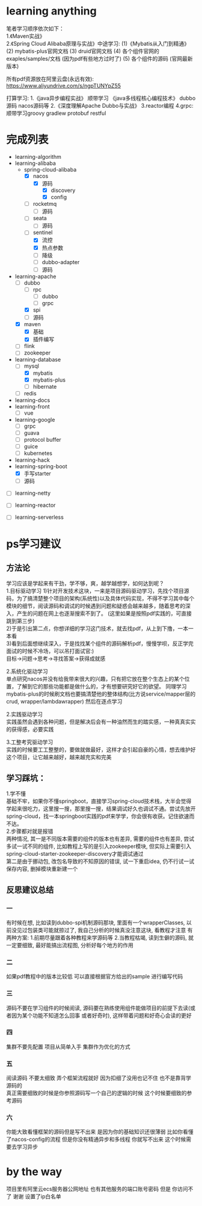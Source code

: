 # learning anything 

笔者学习顺序依次如下：  
1.《Maven实战》  
2.《Spring Cloud Alibaba原理与实战》中途学习:
(1)《Mybatis从入门到精通》
(2) mybatis-plus官网文档
(3) druid官网文档
(4) 各个组件官网的 exaples/samples/文档 (因为pdf有些地方过时了)
(5) 各个组件的源码 (官网最新版本)

所有pdf资源放在阿里云盘(永远有效): https://www.aliyundrive.com/s/ngpTUNYpZ55

打算学习:
1.《java异步编程实战》
顺带学习 《java多线程核心编程技术》 dubbo源码  nacos源码等
2.《深度理解Apache Dubbo与实战》
3.reactor编程
4.grpc:
顺带学习groovy gradlew protobuf restful


# 完成列表
- learning-algorithm
- learning-alibaba
    - spring-cloud-alibaba
        - [x] nacos
          - [x] 源码
            - [x] discovery
            - [x] config
        - [ ] rocketmq
            - [ ] 源码
        - [ ] seata
            - [ ] 源码
        - [ ] sentinel
            - [x] 流控
            - [x] 热点参数
            - [ ] 降级
            - [ ] dubbo-adapter
            - [ ] 源码
- learning-apache
    - [ ] dubbo
        - [ ] rpc
            - [ ] dubbo
            - [ ] grpc
        - [x] spi
        - [ ] 源码
    - [x] maven
      - [x] 基础
      - [x] 插件编写
    - [ ] flink
    - [ ] zookeeper
- learning-database
    - [ ] mysql
        - [x] mybatis
        - [x] mybatis-plus
        - [ ] hibernate
    - [ ] redis
- learning-docs
- learning-front
    - [ ] vue
- learning-google
  - [ ] grpc
  - [ ] guava
  - [ ] protocol buffer
  - [ ] guice
  - [ ] kubernetes
- learning-hack
- learning-spring-boot
  - [x] 手写starter
  - [ ] 源码
- [ ] learning-netty
- [ ] learning-reactor
- [ ] learning-serverless


# ps学习建议  
## 方法论
学习应该是学起来有干劲，学不够，爽，越学越想学，如何达到呢？  
1.目标驱动学习
1)针对开发技术这块，一来是项目源码驱动学习，先找个项目源码，为了搞清楚整个项目的架构(系统性)以及具体代码实现，不得不学习其中每个模块的细节，阅读源码和调试的时候遇到问题和疑惑会越来越多，随着思考的深入，产生的问题在网上也逐渐搜索不到了。  (这里如果是按照pdf实践的，可直接跳到第三步)  
2)于是引出第二点，你想详细的学习这门技术，就去找pdf，从上到下撸，一本一本看  
3)看到后面想继续深入，于是找找某个组件的源码解析pdf，慢慢学呗，反正学完面试的时候不冷场，可以吊打面试官:)  
目标->问题->思考->寻找答案->获得成就感  

2.系统化驱动学习  
单点研究nacos并没有给我带来很大的兴趣，只有把它放在整个生态上的某个位置，了解到它的那些功能都是做什么的，才有想要研究好它的欲望。
同理学习mybatis-plus的时候刷文档也要搞清楚他的整体结构(比方说service/mapper层的crud, wrapper/lambdawrapper)  然后在逐点学习

2.实践驱动学习  
实践虽然会遇到各种问题，但是解决后会有一种油然而生的踏实感，一种真真实实的获得感，必要实践  

3.工整考究驱动学习  
实践的时候要工工整整的，要做就做最好，这样才会引起自豪的心情，想去维护好这个项目，让它越来越好，越来越充实和完美  

## 学习踩坑：  
1.学不懂  
基础不牢，如果你不懂springboot，直接学习spring-cloud技术栈，大半会觉得学起来很吃力，这里搜一搜，那里搜一搜，结果调试好久也调试不通。尝试先放开spring-cloud，找一本springboot实践的pdf来学学，你会很有收获。记住欲速而不达。  
2.步骤都对就是报错  
两种情况, 其一是不同版本需要的组件的版本也有差异, 需要的组件也有差异, 尝试多试一试不同的组件, 比如教程上写的是引入zookeeper模块, 但实际上需要引入spring-cloud-starter-zookeeper-discovery才能调试通过  
第二是由于挪动包, 改包名导致的不知原因的错误, 试一下重启idea, 仍不行试一试保存内容, 删掉模块重新建一个  

## 反思建议总结
### 一 
有时候在想, 比如读到dubbo-spi机制源码那块, 里面有一个wrapperClasses, 以前没见过包装类可能就掠过了, 我自己分析的时候真没注意这块, 看教程才注意
有两种方案:
1.前期尽量跟着各种教程来学源码等
2.当教程枯竭, 读到生僻的源码, 就一定要细致, 最好能搞出流程图, 分析好每个地方的作用

### 二
如果pdf教程中的版本比较低 可以直接根据官方给出的sample 进行编写代码

### 三
源码不要在学习组件的时候阅读, 源码要在熟练使用组件能做项目的前提下去读(或者因为某个功能不知道怎么回事 或者好奇时), 这样带着问题和好奇心会读的更好

### 四
集群不要先配置 项目从简单入手 集群作为优化的方式

### 五
阅读源码 不要太细致 弄个框架流程就好 因为扣细了没用也记不住 也不是靠背学源码的  
真正需要细致的时候是你参照源码写一个自己的逻辑的时候 这个时候要细致的参考源码  

### 六
你能大致看懂框架的源码但是写不出来 是因为你的基础知识还很薄弱
比如你看懂了nacos-config的流程 但是你没有精通异步和多线程 你就写不出来 这个时候需要去学习异步

# by the way
项目里有阿里云ecs服务器公网地址 也有其他服务的端口账号密码 但是 你访问不了 谢谢 设置了ip白名单